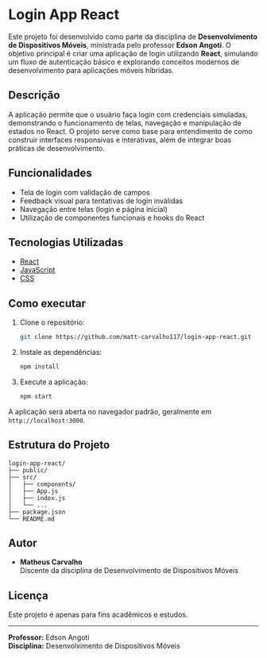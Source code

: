 # Login App React

Este projeto foi desenvolvido como parte da disciplina de **Desenvolvimento de Dispositivos Móveis**, ministrada pelo professor **Edson Angoti**. O objetivo principal é criar uma aplicação de login utilizando **React**, simulando um fluxo de autenticação básico e explorando conceitos modernos de desenvolvimento para aplicações móveis híbridas.

## Descrição

A aplicação permite que o usuário faça login com credenciais simuladas, demonstrando o funcionamento de telas, navegação e manipulação de estados no React. O projeto serve como base para entendimento de como construir interfaces responsivas e interativas, além de integrar boas práticas de desenvolvimento.

## Funcionalidades

- Tela de login com validação de campos
- Feedback visual para tentativas de login inválidas
- Navegação entre telas (login e página inicial)
- Utilização de componentes funcionais e hooks do React

## Tecnologias Utilizadas

- [React](https://reactjs.org/)
- [JavaScript](https://developer.mozilla.org/en-US/docs/Web/JavaScript)
- [CSS](https://developer.mozilla.org/en-US/docs/Web/CSS)

## Como executar

1. Clone o repositório:
   ```bash
   git clone https://github.com/matt-carvalho117/login-app-react.git
   ```
2. Instale as dependências:
   ```bash
   npm install
   ```
3. Execute a aplicação:
   ```bash
   npm start
   ```

A aplicação será aberta no navegador padrão, geralmente em `http://localhost:3000`.

## Estrutura do Projeto

```
login-app-react/
├── public/
├── src/
│   ├── components/
│   ├── App.js
│   ├── index.js
│   └── ...
├── package.json
└── README.md
```

## Autor

- **Matheus Carvalho**  
  Discente da disciplina de Desenvolvimento de Dispositivos Móveis

## Licença

Este projeto é apenas para fins acadêmicos e estudos.

---

**Professor:** Edson Angoti  
**Disciplina:** Desenvolvimento de Dispositivos Móveis  

